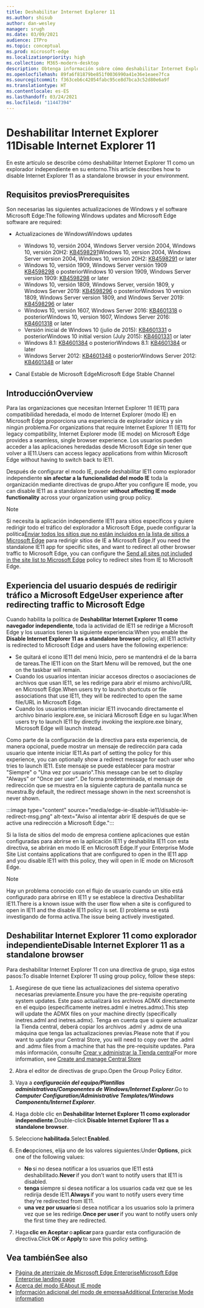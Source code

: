 ```yaml
---
title: Deshabilitar Internet Explorer 11
ms.author: shisub
author: dan-wesley
manager: srugh
ms.date: 03/09/2021
audience: ITPro
ms.topic: conceptual
ms.prod: microsoft-edge
ms.localizationpriority: high
ms.collection: M365-modern-desktop
description: Obtenga información sobre cómo deshabilitar Internet Explorer 11 y usar el modo de Internet Explorer en Microsoft Edge.
ms.openlocfilehash: 89fa6f81879be851f0036990a41e36e1eaee7fca
ms.sourcegitcommit: f363ceb6c42054fabc95ce8d7bca3c52d80e6a9f
ms.translationtype: HT
ms.contentlocale: es-ES
ms.lasthandoff: 03/24/2021
ms.locfileid: "11447394"
---
```

# <a name="disable-internet-explorer-11"></a><span data-ttu-id="884fd-103">Deshabilitar Internet Explorer 11</span><span class="sxs-lookup"><span data-stu-id="884fd-103">Disable Internet Explorer 11</span></span>

<span data-ttu-id="884fd-104">En este artículo se describe cómo deshabilitar Internet Explorer 11 como un explorador independiente en su entorno.</span><span class="sxs-lookup"><span data-stu-id="884fd-104">This article describes how to disable Internet Explorer 11 as a standalone browser in your environment.</span></span>

## <a name="prerequisites"></a><span data-ttu-id="884fd-105">Requisitos previos</span><span class="sxs-lookup"><span data-stu-id="884fd-105">Prerequisites</span></span>

<span data-ttu-id="884fd-106">Son necesarias las siguientes actualizaciones de Windows y el software Microsoft Edge:</span><span class="sxs-lookup"><span data-stu-id="884fd-106">The following Windows updates and Microsoft Edge software are required:</span></span>

- <span data-ttu-id="884fd-107">Actualizaciones de Windows</span><span class="sxs-lookup"><span data-stu-id="884fd-107">Windows updates</span></span>

  - <span data-ttu-id="884fd-108">Windows 10, versión 2004, Windows Server versión 2004, Windows 10, versión 20H2: [KB4598291](https://support.microsoft.com/topic/february-2-2021-kb4598291-os-builds-19041-789-and-19042-789-preview-6a766199-a4f1-616e-1f5c-58bdc3ca5e3b)</span><span class="sxs-lookup"><span data-stu-id="884fd-108">Windows 10, version 2004, Windows Server version 2004, Windows 10, version 20H2: [KB4598291](https://support.microsoft.com/topic/february-2-2021-kb4598291-os-builds-19041-789-and-19042-789-preview-6a766199-a4f1-616e-1f5c-58bdc3ca5e3b) or later</span></span>
  - <span data-ttu-id="884fd-109">Windows 10, versión 1909, Windows Server versión 1909 [KB4598298](https://support.microsoft.com/topic/january-21-2021-kb4598298-os-build-18363-1350-preview-02dfd9ba-91a2-1b82-dede-42f288c02511) o posterior</span><span class="sxs-lookup"><span data-stu-id="884fd-109">Windows 10 version 1909, Windows Server version 1909: [KB4598298](https://support.microsoft.com/topic/january-21-2021-kb4598298-os-build-18363-1350-preview-02dfd9ba-91a2-1b82-dede-42f288c02511) or later</span></span>
  - <span data-ttu-id="884fd-110">Windows 10, versión 1809, Windows Server, versión 1809, y Windows Server 2019: [KB4598296](https://support.microsoft.com/topic/january-21-2021-kb4598296-os-build-17763-1728-preview-4c0931ff-45b7-ff59-5e00-c03b5afb363d) o posterior</span><span class="sxs-lookup"><span data-stu-id="884fd-110">Windows 10 version 1809, Windows Server version 1809, and Windows Server 2019: [KB4598296](https://support.microsoft.com/topic/january-21-2021-kb4598296-os-build-17763-1728-preview-4c0931ff-45b7-ff59-5e00-c03b5afb363d) or later</span></span>
  - <span data-ttu-id="884fd-111">Windows 10, versión 1607, Windows Server 2016: [KB4601318](https://support.microsoft.com/topic/february-9-2021-kb4601318-os-build-14393-4225-c5e3de6c-e3e6-ffb5-6197-48b9ce16446e) o posterior</span><span class="sxs-lookup"><span data-stu-id="884fd-111">Windows 10, version 1607, Windows Server 2016: [KB4601318](https://support.microsoft.com/topic/february-9-2021-kb4601318-os-build-14393-4225-c5e3de6c-e3e6-ffb5-6197-48b9ce16446e) or later</span></span>
   - <span data-ttu-id="884fd-112">Versión inicial de Windows 10 (julio de 2015): [KB4601331](https://support.microsoft.com/office/february-9-2021%e2%80%94kb4601331-os-build-10240-18842-6227d078-fef3-8d67-27e0-1882e6cb79ff?ui=en-US&rs=en-US&ad=US) o posterior</span><span class="sxs-lookup"><span data-stu-id="884fd-112">Windows 10 initial version (July 2015): [KB4601331](https://support.microsoft.com/office/february-9-2021%e2%80%94kb4601331-os-build-10240-18842-6227d078-fef3-8d67-27e0-1882e6cb79ff?ui=en-US&rs=en-US&ad=US) or later</span></span>
  - <span data-ttu-id="884fd-113">Windows 8.1: [KB4601384](https://support.microsoft.com/topic/february-9-2021-kb4601384-monthly-rollup-16bdbb75-dd4b-2910-abc5-7891c9756b96) o posterior</span><span class="sxs-lookup"><span data-stu-id="884fd-113">Windows 8.1: [KB4601384](https://support.microsoft.com/topic/february-9-2021-kb4601384-monthly-rollup-16bdbb75-dd4b-2910-abc5-7891c9756b96) or later</span></span>
  - <span data-ttu-id="884fd-114">Windows Server 2012: [KB4601348](https://support.microsoft.com/topic/february-9-2021-kb4601348-monthly-rollup-2c338c0c-73d6-fb80-cc91-f1a86e80db0c) o posterior</span><span class="sxs-lookup"><span data-stu-id="884fd-114">Windows Server 2012: [KB4601348](https://support.microsoft.com/topic/february-9-2021-kb4601348-monthly-rollup-2c338c0c-73d6-fb80-cc91-f1a86e80db0c) or later</span></span>
  
- <span data-ttu-id="884fd-115">Canal Estable de Microsoft Edge</span><span class="sxs-lookup"><span data-stu-id="884fd-115">Microsoft Edge Stable Channel</span></span>


## <a name="overview"></a><span data-ttu-id="884fd-116">Introducción</span><span class="sxs-lookup"><span data-stu-id="884fd-116">Overview</span></span>

<span data-ttu-id="884fd-117">Para las organizaciones que necesitan Internet Explorer 11 (IE11) para compatibilidad heredada, el modo de Internet Explorer (modo IE) en Microsoft Edge proporciona una experiencia de explorador única y sin ningún problema.</span><span class="sxs-lookup"><span data-stu-id="884fd-117">For organizations that require Internet Explorer 11 (IE11) for legacy compatibility, Internet Explorer mode (IE mode) on Microsoft Edge provides a seamless, single browser experience.</span></span> <span data-ttu-id="884fd-118">Los usuarios pueden acceder a las aplicaciones heredadas desde Microsoft Edge sin tener que volver a IE11.</span><span class="sxs-lookup"><span data-stu-id="884fd-118">Users can access legacy applications from within Microsoft Edge without having to switch back to IE11.</span></span>

<span data-ttu-id="884fd-119">Después de configurar el modo IE, puede deshabilitar IE11 como explorador independiente **sin afectar a la funcionalidad del modo IE** toda la organización mediante directivas de grupo.</span><span class="sxs-lookup"><span data-stu-id="884fd-119">After you configure IE mode, you can disable IE11 as a standalone browser **without affecting IE mode functionality** across your organization using group policy.</span></span>

> [!NOTE]
> <span data-ttu-id="884fd-120">Si necesita la aplicación independiente IE11 para sitios específicos y quiere redirigir todo el tráfico del explorador a Microsoft Edge, puede configurar la política[Enviar todos los sitios que no están incluidos en la lista de sitios a Microsoft Edge](./edge-ie-mode-policies.md#redirect-sites-from-ie-to-microsoft-edge) para redirigir sitios de IE a Microsoft Edge.</span><span class="sxs-lookup"><span data-stu-id="884fd-120">If you need the standalone IE11 app for specific sites, and want to redirect all other browser traffic to Microsoft Edge, you can configure the [Send all sites not included in the site list to Microsoft Edge](./edge-ie-mode-policies.md#redirect-sites-from-ie-to-microsoft-edge) policy to redirect sites from IE to Microsoft Edge.</span></span>

## <a name="user-experience-after-redirecting-traffic-to-microsoft-edge"></a><span data-ttu-id="884fd-121">Experiencia del usuario después de redirigir tráfico a Microsoft Edge</span><span class="sxs-lookup"><span data-stu-id="884fd-121">User experience after redirecting traffic to Microsoft Edge</span></span>

<span data-ttu-id="884fd-122">Cuando habilita la política de **Deshabilitar Internet Explorer 11 como navegador independiente**, toda la actividad de IE11 se redirige a Microsoft Edge y los usuarios tienen la siguiente experiencia:</span><span class="sxs-lookup"><span data-stu-id="884fd-122">When you enable the **Disable Internet Explorer 11 as a standalone browser** policy, all IE11 activity is redirected to Microsoft Edge and users have the following experience:</span></span>

- <span data-ttu-id="884fd-123">Se quitará el icono IE11 del menú Inicio, pero se mantendrá el de la barra de tareas.</span><span class="sxs-lookup"><span data-stu-id="884fd-123">The IE11 icon on the Start Menu will be removed, but the one on the taskbar will remain.</span></span>
- <span data-ttu-id="884fd-124">Cuando los usuarios intentan iniciar accesos directos o asociaciones de archivos que usan IE11, se les redirige para abrir el mismo archivo/URL en Microsoft Edge.</span><span class="sxs-lookup"><span data-stu-id="884fd-124">When users try to launch shortcuts or file associations that use IE11, they will be redirected to open the same file/URL in Microsoft Edge.</span></span>
- <span data-ttu-id="884fd-125">Cuando los usuarios intentan iniciar IE11 invocando directamente el archivo binario iexplore.exe, se iniciará Microsoft Edge en su lugar.</span><span class="sxs-lookup"><span data-stu-id="884fd-125">When users try to launch IE11 by directly invoking the iexplore.exe binary, Microsoft Edge will launch instead.</span></span>

<span data-ttu-id="884fd-126">Como parte de la configuración de la directiva para esta experiencia, de manera opcional, puede mostrar un mensaje de redirección para cada usuario que intente iniciar IE11.</span><span class="sxs-lookup"><span data-stu-id="884fd-126">As part of setting the policy for this experience, you can optionally show a redirect message for each user who tries to launch IE11.</span></span> <span data-ttu-id="884fd-127">Este mensaje se puede establecer para mostrar "Siempre" o "Una vez por usuario".</span><span class="sxs-lookup"><span data-stu-id="884fd-127">This message can be set to display "Always" or "Once per user".</span></span> <span data-ttu-id="884fd-128">De forma predeterminada, el mensaje de redirección que se muestra en la siguiente captura de pantalla nunca se muestra.</span><span class="sxs-lookup"><span data-stu-id="884fd-128">By default, the redirect message shown in the next screenshot is never shown.</span></span>

:::image type="content" source="media/edge-ie-disable-ie11/disable-ie-redirect-msg.png" alt-text="Aviso al intentar abrir IE después de que se active una redirección a Microsoft Edge.":::

<span data-ttu-id="884fd-130">Si la lista de sitios del modo de empresa contiene aplicaciones que están configuradas para abrirse en la aplicación IE11 y deshabilita IE11 con esta directiva, se abrirán en modo IE en Microsoft Edge.</span><span class="sxs-lookup"><span data-stu-id="884fd-130">If your Enterprise Mode Site List contains applications that are configured to open in the IE11 app and you disable IE11 with this policy, they will open in IE mode on Microsoft Edge.</span></span>
> [!NOTE]
> <span data-ttu-id="884fd-131">Hay un problema conocido con el flujo de usuario cuando un sitio está configurado para abrirse en IE11 y se establece la directiva Deshabilitar IE11.</span><span class="sxs-lookup"><span data-stu-id="884fd-131">There is a known issue with the user flow when a site is configured to open in IE11 and the disable IE11 policy is set.</span></span> <span data-ttu-id="884fd-132">El problema se está investigando de forma activa.</span><span class="sxs-lookup"><span data-stu-id="884fd-132">The issue being actively investigated.</span></span>

## <a name="disable-internet-explorer-11-as-a-standalone-browser"></a><span data-ttu-id="884fd-133">Deshabilitar Internet Explorer 11 como explorador independiente</span><span class="sxs-lookup"><span data-stu-id="884fd-133">Disable Internet Explorer 11 as a standalone browser</span></span>

<span data-ttu-id="884fd-134">Para deshabilitar Internet Explorer 11 con una directiva de grupo, siga estos pasos:</span><span class="sxs-lookup"><span data-stu-id="884fd-134">To disable Internet Explorer 11 using group policy, follow these steps:</span></span>

1. <span data-ttu-id="884fd-135">Asegúrese de que tiene las actualizaciones del sistema operativo necesarias previamente.</span><span class="sxs-lookup"><span data-stu-id="884fd-135">Ensure you have the pre-requisite operating system updates.</span></span> <span data-ttu-id="884fd-136">Este paso actualizará los archivos ADMX directamente en el equipo (específicamente inetres.adml e inetres.admx).</span><span class="sxs-lookup"><span data-stu-id="884fd-136">This step will update the ADMX files on your machine directly (specifically inetres.adml and inetres.admx).</span></span> <span data-ttu-id="884fd-137">Tenga en cuenta que si quiere actualizar la Tienda central, deberá copiar los archivos .adml y .admx de una máquina que tenga las actualizaciones previas.</span><span class="sxs-lookup"><span data-stu-id="884fd-137">Please note that if you want to update your Central Store, you will need to copy over the .adml and .admx files from a machine that has the pre-requisite updates.</span></span> <span data-ttu-id="884fd-138">Para más información, consulte [Crear y administrar la Tienda central](/troubleshoot/windows-client/group-policy/create-and-manage-central-store)</span><span class="sxs-lookup"><span data-stu-id="884fd-138">For more information, see [Create and manage Central Store](/troubleshoot/windows-client/group-policy/create-and-manage-central-store)</span></span>
2. <span data-ttu-id="884fd-139">Abra el editor de directivas de grupo.</span><span class="sxs-lookup"><span data-stu-id="884fd-139">Open the Group Policy Editor.</span></span>
3. <span data-ttu-id="884fd-140">Vaya a ***configuración del equipo/Plantillas administrativas/Componentes de Windows/Internet Explorer***.</span><span class="sxs-lookup"><span data-stu-id="884fd-140">Go to ***Computer Configuration/Administrative Templates/Windows Components/Internet Explorer***.</span></span> 
4. <span data-ttu-id="884fd-141">Haga doble clic en **Deshabilitar Internet Explorer 11 como explorador independiente**.</span><span class="sxs-lookup"><span data-stu-id="884fd-141">Double-click **Disable Internet Explorer 11 as a standalone browser**.</span></span>
5. <span data-ttu-id="884fd-142">Seleccione **habilitada**.</span><span class="sxs-lookup"><span data-stu-id="884fd-142">Select **Enabled**.</span></span>
6. <span data-ttu-id="884fd-143">En **de**opciones, elija uno de los valores siguientes:</span><span class="sxs-lookup"><span data-stu-id="884fd-143">Under **Options**, pick one of the following values:</span></span>

   - <span data-ttu-id="884fd-144">**No** si no desea notificar a los usuarios que IE11 está deshabilitado.</span><span class="sxs-lookup"><span data-stu-id="884fd-144">**Never** if you don’t want to notify users that IE11 is disabled.</span></span>
   - <span data-ttu-id="884fd-145">**tenga** siempre si desea notificar a los usuarios cada vez que se les redirija desde IE11.</span><span class="sxs-lookup"><span data-stu-id="884fd-145">**Always** if you want to notify users every time they're redirected from IE11.</span></span>
   - <span data-ttu-id="884fd-146">**una vez por usuario** si desea notificar a los usuarios solo la primera vez que se les redirige.</span><span class="sxs-lookup"><span data-stu-id="884fd-146">**Once per user** if you want to notify users only the first time they are redirected.</span></span>

7. <span data-ttu-id="884fd-147">Haga **clic en Aceptar** o **aplicar** para guardar esta configuración de directiva.</span><span class="sxs-lookup"><span data-stu-id="884fd-147">Click **OK** or **Apply** to save this policy setting.</span></span>

## <a name="see-also"></a><span data-ttu-id="884fd-148">Vea también</span><span class="sxs-lookup"><span data-stu-id="884fd-148">See also</span></span>

- [<span data-ttu-id="884fd-149">Página de aterrizaje de Microsoft Edge Enterprise</span><span class="sxs-lookup"><span data-stu-id="884fd-149">Microsoft Edge Enterprise landing page</span></span>](https://aka.ms/EdgeEnterprise)
- [<span data-ttu-id="884fd-150">Acerca del modo IE</span><span class="sxs-lookup"><span data-stu-id="884fd-150">About IE mode</span></span>](./edge-ie-mode.md)
- [<span data-ttu-id="884fd-151">Información adicional del modo de empresa</span><span class="sxs-lookup"><span data-stu-id="884fd-151">Additional Enterprise Mode information</span></span>](/internet-explorer/ie11-deploy-guide/enterprise-mode-overview-for-ie11)